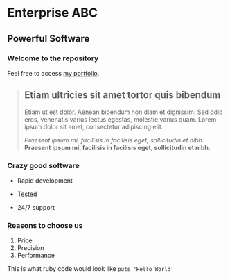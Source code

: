 Enterprise ABC
==============

Powerful Software
-----------------

### Welcome to the repository

Feel free to access [my portfolio](http://portfolio.jordanhudgens.com).

> ##  Etiam ultricies sit amet tortor quis bibendum
>
> Etiam ut est dolor. Aenean bibendum non diam et dignissim. Sed odio eros, venenatis varius lectus egestas, molestie varius quam. Lorem ipsum dolor sit amet, consectetur adipiscing elit.
>
> *Praesent ipsum mi, facilisis in facilisis eget, sollicitudin et nibh.*
> **Praesent ipsum mi, facilisis in facilisis eget, sollicitudin et nibh.**

### Crazy good software
* Rapid development
+ Tested
- 24/7 support

### Reasons to choose us
1. Price
2. Precision
3. Performance

This is what ruby code would look like `puts 'Hello World'`